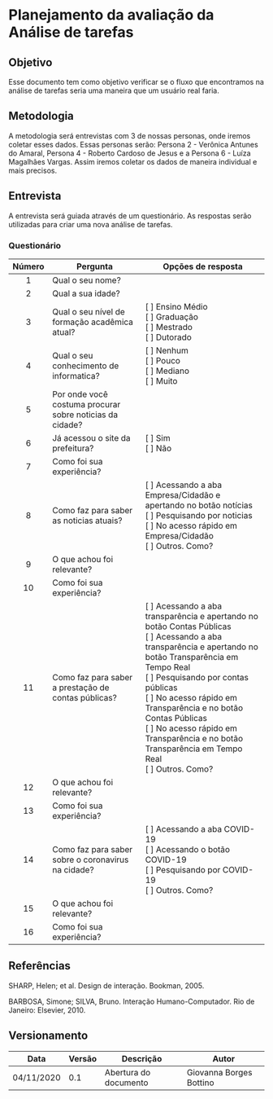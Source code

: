 # Planejamento da avaliação da Análise de tarefas

## Objetivo
Esse documento tem como objetivo verificar se o fluxo que encontramos na análise de tarefas seria uma maneira que um usuário real faria. 

## Metodologia
A metodologia será entrevistas com 3 de nossas personas, onde iremos coletar esses dados. Essas personas serão: Persona 2 - Verônica Antunes do Amaral, Persona 4 - Roberto Cardoso de Jesus e a Persona 6 - Luíza Magalhães Vargas. Assim iremos coletar os dados de maneira individual e mais precisos. 

## Entrevista 
A entrevista será guiada através de um questionário. As respostas serão utilizadas para criar uma nova análise de tarefas.

### Questionário
| Número| <center> Pergunta                                  | <center> Opções de resposta                   |
|:-----:|:---------------------------------------------------|:----------------------------------------------|
| 1     | Qual o seu nome?                                   |                                               |
| 2     | Qual a sua idade?                                  |                                               |
| 3     | Qual o seu nível de formação acadêmica atual?      | [ ] Ensino Médio <br>[ ] Graduação<br>[ ] Mestrado<br>[ ] Dutorado |
| 4     | Qual o seu conhecimento de informatica? | [ ] Nenhum <br>[ ] Pouco<br>[ ] Mediano<br>[ ] Muito |
| 5     | Por onde você costuma procurar sobre noticias da cidade? | |
| 6     | Já acessou o site da prefeitura? | [ ] Sim<br>[ ] Não |
| 7     | Como foi sua experiência? | |
| 8     | Como faz para saber as noticias atuais? | [ ] Acessando a aba Empresa/Cidadão e apertando no botão notícias <br>[ ] Pesquisando por noticias <br>[ ] No acesso rápido em Empresa/Cidadão <br>[ ] Outros. Como? |
| 9    | O que achou foi relevante? | |
| 10   | Como foi sua experiência? | |
| 11     | Como faz para saber a prestação de contas públicas? | [ ] Acessando a aba transparência e apertando no botão Contas Públicas <br>[ ] Acessando a aba transparência e apertando no botão Transparência em Tempo Real <br>[ ] Pesquisando por contas públicas <br>[ ] No acesso rápido em Transparência e no botão Contas Públicas <br>[ ] No acesso rápido em Transparência e no botão Transparência em Tempo Real <br>[ ] Outros. Como? |
| 12    | O que achou foi relevante? | |
| 13   | Como foi sua experiência? | |
| 14     | Como faz para saber sobre o coronavirus na cidade? | [ ] Acessando a aba COVID-19 <br>[ ] Acessando o botão COVID-19 <br>[ ] Pesquisando por COVID-19 <br>[ ] Outros. Como? |
| 15    | O que achou foi relevante? | |
| 16   | Como foi sua experiência? | |

## Referências 

SHARP, Helen; et al. Design de interação. Bookman, 2005. 

BARBOSA, Simone; SILVA, Bruno. Interação Humano-Computador. Rio de Janeiro: Elsevier, 2010. 

## Versionamento

| Data | Versão | Descrição | Autor |
|------|------|------|------|
|04/11/2020|0.1|Abertura do documento |Giovanna Borges Bottino|